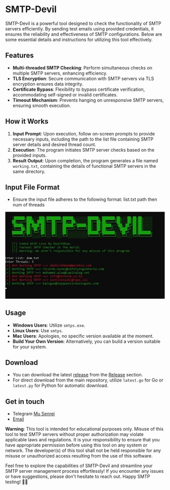 # SMTP-Devil

SMTP-Devil is a powerful tool designed to check the functionality of SMTP servers efficiently. By sending test emails using provided credentials, it ensures the reliability and effectiveness of SMTP configurations. Below are some essential details and instructions for utilizing this tool effectively.

## Features

- **Multi-threaded SMTP Checking**: Perform simultaneous checks on multiple SMTP servers, enhancing efficiency.
- **TLS Encryption**: Secure communication with SMTP servers via TLS encryption ensures data integrity.
- **Certificate Bypass**: Flexibility to bypass certificate verification, accommodating self-signed or invalid certificates.
- **Timeout Mechanism**: Prevents hanging on unresponsive SMTP servers, ensuring smooth execution.

## How it Works

1. **Input Prompt**: Upon execution, follow on-screen prompts to provide necessary inputs, including the path to the list file containing SMTP server details and desired thread count.
2. **Execution**: The program initiates SMTP server checks based on the provided inputs.
3. **Result Output**: Upon completion, the program generates a file named `working.txt`, containing the details of functional SMTP servers in the same directory.

## Input File Format

- Ensure the input file adheres to the following format: list.txt path then num of threads
  
![ScreenShot](assist/1.jpg)



## Usage

- **Windows Users**: Utilize `smtps.exe`.
- **Linux Users**: Use `smtps`.
- **Mac Users**: Apologies, no specific version available at the moment.
- **Build Your Own Version**: Alternatively, you can build a version suitable for your system.

## Download

- You can download the latest [release](https://github.com/naiyanrahman/SMTPDEVIL/releases/tag/v1.0) from the [Release](https://github.com/naiyanrahman/SMTPDEVIL/releases/tag/v1.0)
 section.
- For direct download from the main repository, utilize `latest.go` for Go or `latest.py` for Python for automatic download.

## Get in touch
- Telegram [Mu Senrei](t.me/musenrei)
- [Email](mailto:mail.musenrei@gmailom)


**Warning**: This tool is intended for educational purposes only. Misuse of this tool to test SMTP servers without proper authorization may violate applicable laws and regulations. It is your responsibility to ensure that you have appropriate permission before using this tool on any system or network. The developer(s) of this tool shall not be held responsible for any misuse or unauthorized access resulting from the use of this software.


Feel free to explore the capabilities of SMTP-Devil and streamline your SMTP server management process effortlessly! If you encounter any issues or have suggestions, please don't hesitate to reach out. Happy SMTP testing! 📧🔥
